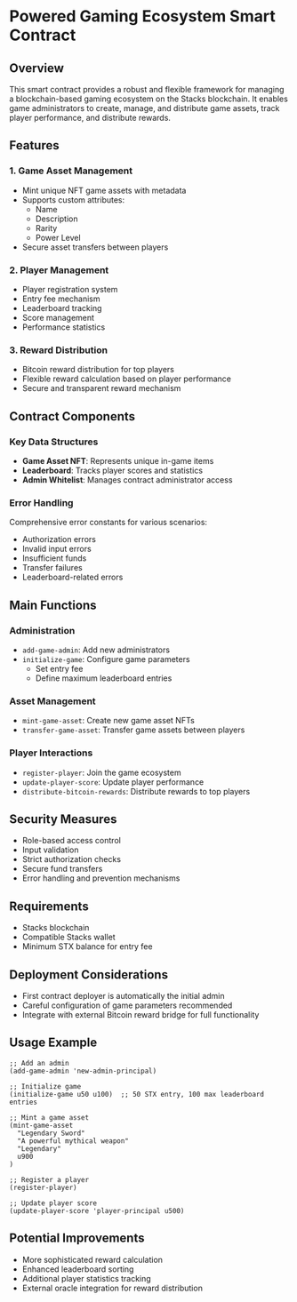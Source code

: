 # Powered Gaming Ecosystem Smart Contract

## Overview

This smart contract provides a robust and flexible framework for managing a blockchain-based gaming ecosystem on the Stacks blockchain. It enables game administrators to create, manage, and distribute game assets, track player performance, and distribute rewards.

## Features

### 1. Game Asset Management

- Mint unique NFT game assets with metadata
- Supports custom attributes:
  - Name
  - Description
  - Rarity
  - Power Level
- Secure asset transfers between players

### 2. Player Management

- Player registration system
- Entry fee mechanism
- Leaderboard tracking
- Score management
- Performance statistics

### 3. Reward Distribution

- Bitcoin reward distribution for top players
- Flexible reward calculation based on player performance
- Secure and transparent reward mechanism

## Contract Components

### Key Data Structures

- **Game Asset NFT**: Represents unique in-game items
- **Leaderboard**: Tracks player scores and statistics
- **Admin Whitelist**: Manages contract administrator access

### Error Handling

Comprehensive error constants for various scenarios:

- Authorization errors
- Invalid input errors
- Insufficient funds
- Transfer failures
- Leaderboard-related errors

## Main Functions

### Administration

- `add-game-admin`: Add new administrators
- `initialize-game`: Configure game parameters
  - Set entry fee
  - Define maximum leaderboard entries

### Asset Management

- `mint-game-asset`: Create new game asset NFTs
- `transfer-game-asset`: Transfer game assets between players

### Player Interactions

- `register-player`: Join the game ecosystem
- `update-player-score`: Update player performance
- `distribute-bitcoin-rewards`: Distribute rewards to top players

## Security Measures

- Role-based access control
- Input validation
- Strict authorization checks
- Secure fund transfers
- Error handling and prevention mechanisms

## Requirements

- Stacks blockchain
- Compatible Stacks wallet
- Minimum STX balance for entry fee

## Deployment Considerations

- First contract deployer is automatically the initial admin
- Careful configuration of game parameters recommended
- Integrate with external Bitcoin reward bridge for full functionality

## Usage Example

```clarity
;; Add an admin
(add-game-admin 'new-admin-principal)

;; Initialize game
(initialize-game u50 u100)  ;; 50 STX entry, 100 max leaderboard entries

;; Mint a game asset
(mint-game-asset
  "Legendary Sword"
  "A powerful mythical weapon"
  "Legendary"
  u900
)

;; Register a player
(register-player)

;; Update player score
(update-player-score 'player-principal u500)
```

## Potential Improvements

- More sophisticated reward calculation
- Enhanced leaderboard sorting
- Additional player statistics tracking
- External oracle integration for reward distribution
